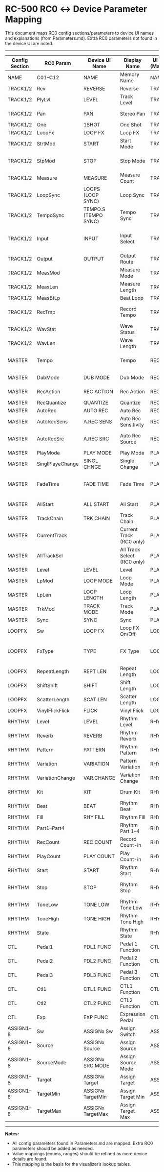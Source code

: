 # RC-500 RC0 ↔ Device Parameter Mapping

This document maps RC0 config sections/parameters to device UI names and explanations (from Parameters.md). Extra RC0 parameters not found in the device UI are noted.

---

| Config Section | RC0 Param | Device UI Name | Display Name | UI Section (Markdown) | Value Mapping/Notes |
|---------------|-------------|----------------|--------------|----------------------|---------------------|
| NAME          | C01–C12   | NAME           | Memory Name  | NAME                 | ASCII codes, concat |
| TRACK1/2      | Rev        | REVERSE        | Reverse       | TRACK 1, 2           | 0=OFF, 1=ON         |
| TRACK1/2      | PlyLvl     | LEVEL          | Track Level   | TRACK 1, 2           | 0–200               |
| TRACK1/2      | Pan        | PAN            | Stereo Pan    | TRACK 1, 2           | L50–CENTER–R50      |
| TRACK1/2      | One        | 1SHOT          | One Shot      | TRACK 1, 2           | 0=OFF, 1=ON         |
| TRACK1/2      | LoopFx     | LOOP FX        | Loop FX       | TRACK 1, 2           | 0=OFF, 1=ON         |
| TRACK1/2      | StrtMod    | START          | Start Mode    | TRACK 1, 2           | 0=IMMEDIATE, 1=FADE IN |
| TRACK1/2      | StpMod     | STOP           | Stop Mode     | TRACK 1, 2           | 0=IMMEDIATE, 1=FADE OUT, 2=LOOP END |
| TRACK1/2      | Measure    | MEASURE        | Measure Count | TRACK 1, 2           | AUTO, FREE, 1MEAS–  |
| TRACK1/2      | LoopSync   | LOOPS (LOOP SYNC) | Loop Sync     | TRACK 1, 2           | OFF, ON             |
| TRACK1/2      | TempoSync  | TEMPO.S (TEMPO SYNC) | Tempo Sync    | TRACK 1, 2           | OFF, ON             |
| TRACK1/2      | Input      | INPUT          | Input Select  | TRACK 1, 2           | ALL, MIC IN, INST IN, INST IN-A, INST IN-B, MIC/INST |
| TRACK1/2      | Output     | OUTPUT         | Output Route  | TRACK 1, 2           | ALL, OUT-A, OUT-B    |
| TRACK1/2      | MeasMod    |                 | Measure Mode  | TRACK 1, 2           | 0=Auto, 1=Manual    |
| TRACK1/2      | MeasLen    |                 | Measure Length| TRACK 1, 2           | Integer             |
| TRACK1/2      | MeasBtLp   |                 | Beat Loop     | TRACK 1, 2           | 0=Off, 1=On         |
| TRACK1/2      | RecTmp     |                 | Record Tempo  | TRACK 1, 2           | BPM × 10 (e.g., 1200 = 120.0 BPM) |
| TRACK1/2      | WavStat    |                 | Wave Status   | TRACK 1, 2           | 0=Empty, 1=Recorded |
| TRACK1/2      | WavLen     |                 | Wave Length   | TRACK 1, 2           | Samples/frames      |
| MASTER        | Tempo          |                     | Tempo                | REC                  | BPM × 10 (e.g., 1200 = 120.0 BPM) |
| MASTER        | DubMode        | DUB MODE            | Dub Mode             | REC                  | OVERDUB, REPLACE |
| MASTER        | RecAction      | REC ACTION          | Rec Action           | REC                  | REC→DUB, REC→PLAY |
| MASTER        | RecQuantize    | QUANTIZE            | Quantize             | REC                  | OFF, MEASURE |
| MASTER        | AutoRec        | AUTO REC            | Auto Rec             | REC                  | OFF, ON |
| MASTER        | AutoRecSens    | A.REC SENS          | Auto Rec Sensitivity | REC                  | 1–100 |
| MASTER        | AutoRecSrc     | A.REC SRC           | Auto Rec Source      | REC                  | ALL, MIC IN, INST, INST-A, INST-B |
| MASTER        | PlayMode       | PLAY MODE           | Play Mode            | PLAY                 | MULTI, SINGLE |
| MASTER        | SinglPlayeChange| SINGL CHNGE        | Single Change        | PLAY                 | LOOP END |
| MASTER        | FadeTime       | FADE TIME           | Fade Time            | PLAY                 | 𝅘𝅥𝅯, ♪, ♩, 𝅗𝅥, 1MEAS–2MEAS–64MEAS |
| MASTER        | AllStart       | ALL START           | All Start            | PLAY                 | ALL, TRACK1, TRACK2 |
| MASTER        | TrackChain     | TRK CHAIN           | Track Chain          | PLAY                 | PARALLEL, SERIES |
| MASTER        | CurrentTrack   |                    | Current Track (RC0 only) | PLAY                 | 0=TRK1, 1=TRK2 (RC0 only) |
| MASTER        | AllTrackSel    |                    | All Track Select (RC0 only) | PLAY                 | 0=Off, 1=On (RC0 only) |
| MASTER        | Level          | LEVEL               | Level                | PLAY                 | 0–100–200 |
| MASTER        | LpMod          | LOOP MODE           | Loop Mode            | PLAY                 | OFF, ON |
| MASTER        | LpLen          | LOOP LENGTH         | Loop Length          | PLAY                 | AUTO, 1–25362 |
| MASTER        | TrkMod          | TRACK MODE          | Track Mode           | PLAY                 | OFF, ON |
| MASTER        | Sync       | SYNC            | Sync          | PLAY                 | 0=OFF, 1=ON         |
| LOOPFX        | Sw         | LOOP FX         | Loop FX On/Off | LOOP FX              | 0=OFF, 1=ON         |
| LOOPFX        | FxType     | TYPE            | FX Type        | LOOP FX              | SCATTER1–4, REPEAT1–3, SHIFT1–2, VINYL FLICK |
| LOOPFX        | RepeatLength| REPT LEN        | Repeat Length  | LOOP FX              | THRU, 𝅝, ♩, ♪, 𝅘𝅥𝅯, 𝅘𝅥𝅰 (see doc) |
| LOOPFX        | ShiftShift  | SHIFT           | Shift Length   | LOOP FX              | THRU, 𝅘𝅥𝅯, ♪, ♩, 𝅗𝅥, 𝅝 (see doc) |
| LOOPFX        | ScatterLength| SCAT LEN        | Scatter Length | LOOP FX              | THRU, 𝅗𝅥, ♩, ♪, 𝅘𝅥𝅯 (see doc) |
| LOOPFX        | VinylFlickFlick| FLICK         | Vinyl Flick    | LOOP FX              | 0–100               |
| RHYTHM        | Level       | LEVEL           | Rhythm Level    | RHYTHM               | 0–200               |
| RHYTHM        | Reverb      | REVERB          | Rhythm Reverb   | RHYTHM               | 0–100               |
| RHYTHM        | Pattern     | PATTERN         | Rhythm Pattern  | RHYTHM               | See doc (pattern names) |
| RHYTHM        | Variation   | VARIATION       | Pattern Variation| RHYTHM               | A, B                |
| RHYTHM        | VariationChange| VAR.CHANGE    | Variation Change| RHYTHM               | MEASURE, LOOP END   |
| RHYTHM        | Kit         | KIT             | Drum Kit        | RHYTHM               | Studio, Live, Light, ... |
| RHYTHM        | Beat        | BEAT            | Rhythm Beat     | RHYTHM               | 2/4, 3/4, 4/4, ...  |
| RHYTHM        | Fill        | RHY FILL        | Rhythm Fill     | RHYTHM               | OFF, ON             |
| RHYTHM        | Part1–Part4 |                 | Rhythm Part 1–4 | RHYTHM               | 0=OFF, 1=ON         |
| RHYTHM        | RecCount    | REC COUNT       | Record Count-in | RHYTHM               | OFF, 1MEAS          |
| RHYTHM        | PlayCount   | PLAY COUNT      | Play Count-in   | RHYTHM               | OFF, 1MEAS          |
| RHYTHM        | Start       | START           | Rhythm Start    | RHYTHM               | IMMEDIATE, FADE IN  |
| RHYTHM        | Stop        | STOP            | Rhythm Stop     | RHYTHM               | IMMEDIATE, FADE OUT, LOOP END |
| RHYTHM        | ToneLow     | TONE LOW        | Rhythm Tone Low | RHYTHM               | –10–0–10            |
| RHYTHM        | ToneHigh    | TONE HIGH       | Rhythm Tone High| RHYTHM               | –10–0–10            |
| RHYTHM        | State       |                 | Rhythm State    | RHYTHM               | 0=Stopped, 1=Playing|
| CTL           | Pedal1     | PDL1 FUNC        | Pedal 1 Function | CTL                  | See doc (enum)      |
| CTL           | Pedal2     | PDL2 FUNC        | Pedal 2 Function | CTL                  | See doc (enum)      |
| CTL           | Pedal3     | PDL3 FUNC        | Pedal 3 Function | CTL                  | See doc (enum)      |
| CTL           | Ctl1       | CTL1 FUNC        | CTL1 Function    | CTL                  | See doc (enum)      |
| CTL           | Ctl2       | CTL2 FUNC        | CTL2 Function    | CTL                  | See doc (enum)      |
| CTL           | Exp        | EXP FUNC         | Expression Pedal | CTL                  | See doc (enum)      |
| ASSIGN1–8     | Sw         | ASSIGNx Sw        | Assign Switch    | ASSIGN1–8            | OFF, ON             |
| ASSIGN1–8     | Source     | ASSIGNx Source    | Assign Source    | ASSIGN1–8            | See doc (enum)      |
| ASSIGN1–8     | SourceMode | ASSIGNx SRC MODE  | Assign Source Mode| ASSIGN1–8            | MOMENT, TOGGLE      |
| ASSIGN1–8     | Target     | ASSIGNx Target    | Assign Target    | ASSIGN1–8            | See doc (enum)      |
| ASSIGN1–8     | TargetMin  | ASSIGNx TargetMin | Assign Target Min| ASSIGN1–8            | Integer             |
| ASSIGN1–8     | TargetMax  | ASSIGNx TargetMax | Assign Target Max| ASSIGN1–8            | Integer             |

---

**Notes:**
- All config parameters found in Parameters.md are mapped. Extra RC0 parameters should be added as needed.
- Value mappings (enums, ranges) should be refined as more device details are found.
- This mapping is the basis for the visualizer’s lookup tables.
